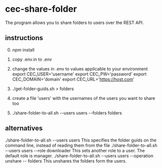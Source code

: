 # cec-share-folder


The program allows you to share folders to users over the REST API.

  ## instructions


0. npm install

1. copy .env.in to .env
 
2. change the values in .env to values applicable to your environment
     export CEC_USER='username'
     export CEC_PW='password'
     export CEC_DOMAIN='domain'
     export CEC_URL='https://host.com' 
    
3. ./get-folder-guids.sh > folders

4. create a file 'users' with the usernames of the users you want to share too

5. ./share-folder-to-all.sh --users users --folders folders

## alternatives
./share-folder-to-all.sh --users users <guid> <guid>
  This specifies the folder guids on the command line, instead of reading them from the file
./share-folder-to-all.sh --users users --role downloader <guid> <guid>
  This sets another role to a user. The default role is manager.
./share-folder-to-all.sh --users users --operation unshare -- folders
  This unshares the folders form the users.

